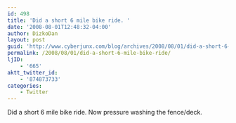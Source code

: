 ```yaml
---
id: 498
title: 'Did a short 6 mile bike ride. '
date: '2008-08-01T12:48:32-04:00'
author: DizkoDan
layout: post
guid: 'http://www.cyberjunx.com/blog/archives/2008/08/01/did-a-short-6-mile-bike-ride/'
permalink: /2008/08/01/did-a-short-6-mile-bike-ride/
ljID:
    - '665'
aktt_twitter_id:
    - '874873733'
categories:
    - Twitter
---
```


Did a short 6 mile bike ride. Now pressure washing the fence/deck.
